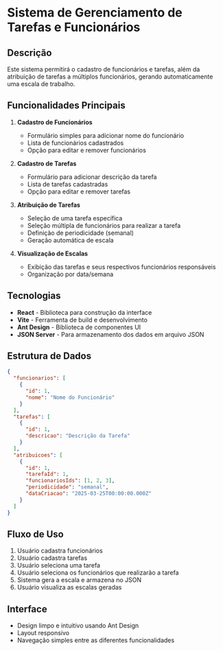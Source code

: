 # Sistema de Gerenciamento de Tarefas e Funcionários

## Descrição
Este sistema permitirá o cadastro de funcionários e tarefas, além da atribuição de tarefas a múltiplos funcionários, gerando automaticamente uma escala de trabalho.

## Funcionalidades Principais
1. **Cadastro de Funcionários**
   - Formulário simples para adicionar nome do funcionário
   - Lista de funcionários cadastrados
   - Opção para editar e remover funcionários

2. **Cadastro de Tarefas**
   - Formulário para adicionar descrição da tarefa
   - Lista de tarefas cadastradas
   - Opção para editar e remover tarefas

3. **Atribuição de Tarefas**
   - Seleção de uma tarefa específica
   - Seleção múltipla de funcionários para realizar a tarefa
   - Definição de periodicidade (semanal)
   - Geração automática de escala

4. **Visualização de Escalas**
   - Exibição das tarefas e seus respectivos funcionários responsáveis
   - Organização por data/semana

## Tecnologias
- **React** - Biblioteca para construção da interface
- **Vite** - Ferramenta de build e desenvolvimento
- **Ant Design** - Biblioteca de componentes UI
- **JSON Server** - Para armazenamento dos dados em arquivo JSON

## Estrutura de Dados
```json
{
  "funcionarios": [
    {
      "id": 1,
      "nome": "Nome do Funcionário"
    }
  ],
  "tarefas": [
    {
      "id": 1,
      "descricao": "Descrição da Tarefa"
    }
  ],
  "atribuicoes": [
    {
      "id": 1,
      "tarefaId": 1,
      "funcionariosIds": [1, 2, 3],
      "periodicidade": "semanal",
      "dataCriacao": "2025-03-25T00:00:00.000Z"
    }
  ]
}
```

## Fluxo de Uso
1. Usuário cadastra funcionários
2. Usuário cadastra tarefas
3. Usuário seleciona uma tarefa
4. Usuário seleciona os funcionários que realizarão a tarefa
5. Sistema gera a escala e armazena no JSON
6. Usuário visualiza as escalas geradas

## Interface
- Design limpo e intuitivo usando Ant Design
- Layout responsivo
- Navegação simples entre as diferentes funcionalidades

